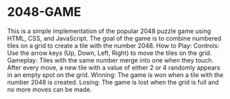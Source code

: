 # 2048-GAME
This is a simple implementation of the popular 2048 puzzle game using HTML, CSS, and JavaScript. The goal of the game is to combine numbered tiles on a grid to create a tile with the number 2048.
How to Play:
Controls: Use the arrow keys (Up, Down, Left, Right) to move the tiles on the grid.
Gameplay: Tiles with the same number merge into one when they touch. After every move, a new tile with a value of either 2 or 4 randomly appears in an empty spot on the grid.
Winning: The game is won when a tile with the number 2048 is created.
Losing: The game is lost when the grid is full and no more moves can be made.
